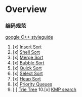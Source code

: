  # Overview



 ### 编码规范

   [google C++ styleguide](https://zh-google-styleguide.readthedocs.io/en/latest/google-cpp-styleguide/headers) 
   

 1. [x] [Insert Sort](insert_sort.c)
 2. [x] [Shell Sort](shell_sort.c)
 3. [x] [Merge Sort](merge_sort.c)
 4. [x] [Bubble Sort](bubble_sort.c)
 5. [x] [Quick Sort](quick_sort.c)
 6. [x] [Select Sort](select_sort.c)
 7. [x] [Heap Sort](heap_sort.c)
 8. [x] [Priority Queues](priority_queues.c)
 9. [ ] [Trie Tree](trie_tree.c)
 10.[x] [KMP search](kmp_search.c)

